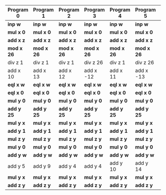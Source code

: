| Program 0    | Program 1    | Program 2    | Program 3    | Program 4    | Program 5    | Program 6    | Program 7    | Program 8    | Program 9    | Program 10   | Program 11   | Program 12   | Program 13   |
| ------------ | ------------ | ------------ | ------------ | ------------ | ------------ | ------------ | ------------ | ------------ | ------------ | ------------ | ------------ | ------------ | ------------ |
| **inp w**    | **inp w**    | **inp w**    | **inp w**    | **inp w**    | **inp w**    | **inp w**    | **inp w**    | **inp w**    | **inp w**    | **inp w**    | **inp w**    | **inp w**    | **inp w**    |
| **mul x 0**  | **mul x 0**  | **mul x 0**  | **mul x 0**  | **mul x 0**  | **mul x 0**  | **mul x 0**  | **mul x 0**  | **mul x 0**  | **mul x 0**  | **mul x 0**  | **mul x 0**  | **mul x 0**  | **mul x 0**  |
| **add x z**  | **add x z**  | **add x z**  | **add x z**  | **add x z**  | **add x z**  | **add x z**  | **add x z**  | **add x z**  | **add x z**  | **add x z**  | **add x z**  | **add x z**  | **add x z**  |
| **mod x 26** | **mod x 26** | **mod x 26** | **mod x 26** | **mod x 26** | **mod x 26** | **mod x 26** | **mod x 26** | **mod x 26** | **mod x 26** | **mod x 26** | **mod x 26** | **mod x 26** | **mod x 26** |
| div z 1      | div z 1      | div z 1      | div z 26     | div z 1      | div z 26     | div z 26     | div z 26     | div z 1      | div z 26     | div z 1      | div z 1      | div z 26     | div z 26     |
| add x 10     | add x 13     | add x 12     | add x -12    | add x 11     | add x -13    | add x -9     | add x -12    | add x 14     | add x -9     | add x 15     | add x 11     | add x -16    | add x -2     |
| **eql x w**  | **eql x w**  | **eql x w**  | **eql x w**  | **eql x w**  | **eql x w**  | **eql x w**  | **eql x w**  | **eql x w**  | **eql x w**  | **eql x w**  | **eql x w**  | **eql x w**  | **eql x w**  |
| **eql x 0**  | **eql x 0**  | **eql x 0**  | **eql x 0**  | **eql x 0**  | **eql x 0**  | **eql x 0**  | **eql x 0**  | **eql x 0**  | **eql x 0**  | **eql x 0**  | **eql x 0**  | **eql x 0**  | **eql x 0**  |
| **mul y 0**  | **mul y 0**  | **mul y 0**  | **mul y 0**  | **mul y 0**  | **mul y 0**  | **mul y 0**  | **mul y 0**  | **mul y 0**  | **mul y 0**  | **mul y 0**  | **mul y 0**  | **mul y 0**  | **mul y 0**  |
| **add y 25** | **add y 25** | **add y 25** | **add y 25** | **add y 25** | **add y 25** | **add y 25** | **add y 25** | **add y 25** | **add y 25** | **add y 25** | **add y 25** | **add y 25** | **add y 25** |
| **mul y x**  | **mul y x**  | **mul y x**  | **mul y x**  | **mul y x**  | **mul y x**  | **mul y x**  | **mul y x**  | **mul y x**  | **mul y x**  | **mul y x**  | **mul y x**  | **mul y x**  | **mul y x**  |
| **add y 1**  | **add y 1**  | **add y 1**  | **add y 1**  | **add y 1**  | **add y 1**  | **add y 1**  | **add y 1**  | **add y 1**  | **add y 1**  | **add y 1**  | **add y 1**  | **add y 1**  | **add y 1**  |
| **mul z y**  | **mul z y**  | **mul z y**  | **mul z y**  | **mul z y**  | **mul z y**  | **mul z y**  | **mul z y**  | **mul z y**  | **mul z y**  | **mul z y**  | **mul z y**  | **mul z y**  | **mul z y**  |
| **mul y 0**  | **mul y 0**  | **mul y 0**  | **mul y 0**  | **mul y 0**  | **mul y 0**  | **mul y 0**  | **mul y 0**  | **mul y 0**  | **mul y 0**  | **mul y 0**  | **mul y 0**  | **mul y 0**  | **mul y 0**  |
| **add y w**  | **add y w**  | **add y w**  | **add y w**  | **add y w**  | **add y w**  | **add y w**  | **add y w**  | **add y w**  | **add y w**  | **add y w**  | **add y w**  | **add y w**  | **add y w**  |
| add y 5      | add y 9      | add y 4      | add y 4      | add y 10     | add y 14     | add y 14     | add y 12     | add y 14     | add y 14     | add y 5      | add y 10     | add y 8      | add y 15     |
| **mul y x**  | **mul y x**  | **mul y x**  | **mul y x**  | **mul y x**  | **mul y x**  | **mul y x**  | **mul y x**  | **mul y x**  | **mul y x**  | **mul y x**  | **mul y x**  | **mul y x**  | **mul y x**  |
| **add z y**  | **add z y**  | **add z y**  | **add z y**  | **add z y**  | **add z y**  | **add z y**  | **add z y**  | **add z y**  | **add z y**  | **add z y**  | **add z y**  | **add z y**  | **add z y**  |
